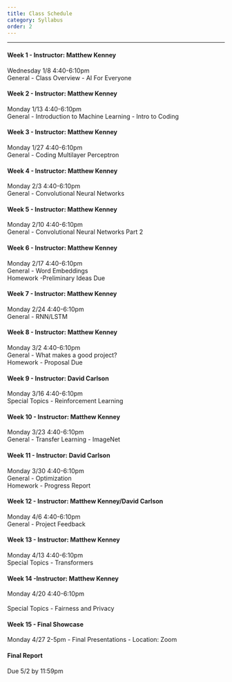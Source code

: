 ```yaml
---
title: Class Schedule
category: Syllabus
order: 2
---
```


---

#### Week 1 - Instructor: Matthew Kenney
Wednesday 1/8 4:40-6:10pm<br> 
General - Class Overview - AI For Everyone<br>

#### Week 2 - Instructor: Matthew Kenney 
Monday 1/13 4:40-6:10pm<br>
General - Introduction to Machine Learning - Intro to Coding<br>

#### Week 3 - Instructor: Matthew Kenney 
Monday 1/27 4:40-6:10pm<br> 
General - Coding Multilayer Perceptron<br> 

#### Week 4 - Instructor: Matthew Kenney 
Monday 2/3 4:40-6:10pm<br>
General - Convolutional Neural Networks<br>

#### Week 5 - Instructor: Matthew Kenney 
Monday 2/10 4:40-6:10pm <br>
General - Convolutional Neural Networks Part 2<br>

#### Week 6 - Instructor: Matthew Kenney<br> 
Monday 2/17 4:40-6:10pm <br>
General -  Word Embeddings <br>
Homework -Preliminary Ideas Due <br>

#### Week 7 - Instructor: Matthew Kenney 
Monday 2/24 4:40-6:10pm<br> 
General - RNN/LSTM<br>

#### Week 8 - Instructor: Matthew Kenney 
Monday 3/2 4:40-6:10pm<br> 
General -  What makes a good project?<br>
Homework - Proposal Due<br>

#### Week 9 - Instructor: David Carlson
Monday 3/16 4:40-6:10pm<br> 
Special Topics - Reinforcement Learning<br>

#### Week 10 - Instructor: Matthew Kenney 
Monday 3/23 4:40-6:10pm<br> 
General - Transfer Learning - ImageNet<br>

#### Week 11 - Instructor: David Carlson
Monday 3/30 4:40-6:10pm<br>
General - Optimization<br>
Homework - Progress Report<br>

#### Week 12 - Instructor: Matthew Kenney/David Carlson
Monday 4/6 4:40-6:10pm<br> 
General - Project Feedback<br>  

#### Week 13  - Instructor: Matthew Kenney
Monday 4/13 4:40-6:10pm<br> 
Special Topics - Transformers<br>

#### Week 14 -Instructor: Matthew Kenney
Monday 4/20 4:40-6:10pm<br>  
Special Topics - Fairness and Privacy<br>

#### Week 15 - Final Showcase
Monday 4/27 2-5pm - Final Presentations - Location: Zoom<br>

#### Final Report
Due 5/2 by 11:59pm
